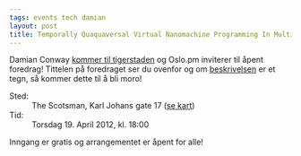 ```yaml
---
tags: events tech damian
layout: post
title: Temporally Quaquaversal Virtual Nanomachine Programming In Multiple Topologically Connected Quantum-Relativistic Parallel Spacetimes... Made Easy! (Damian Conway)
---
```

<p>Damian Conway <a href="http://blogs.perl.org/users/damian_conway/2012/03/oslo-rocks-open-source.html">kommer til tigerstaden</a> og Oslo.pm inviterer til åpent foredrag! Tittelen på foredraget ser du ovenfor og om <a href="http://damian.conway.org/Seminars/Quaquaversal.html">beskrivelsen</a> er et tegn, så kommer dette til å bli moro!</p>

<dl>
  <dt>Sted:</dt><dd>The Scotsman, Karl Johans gate 17 (<a href="http://scotsman.no/kontakt.php" title="Kart">se kart</a>)</dd>
  <dt>Tid:</dt><dd>Torsdag 19. April 2012, kl. 18:00</dd>
</dl>

<p>Inngang er gratis og arrangementet er åpent for alle!</p>
